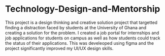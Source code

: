 # Technology-Design-and-Mentorship

This project is a design thinking and creative solution project that targetted finding a distraction faced by students at the University of Ghana and creating a solution for the problem. I created a job portal for internships and job applications for students on campus as well as how students could track the status of their applications. This was develeoped using figma and the project significantly improved my UI/UX design skills.
